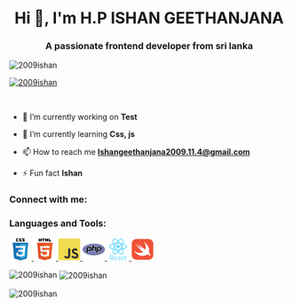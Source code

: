 <h1 align="center">Hi 👋, I'm H.P ISHAN GEETHANJANA</h1>
<h3 align="center">A passionate frontend developer from sri lanka</h3>

<p align="left"> <img src="https://komarev.com/ghpvc/?username=2009ishan&label=Profile%20views&color=0e75b6&style=flat" alt="2009ishan" /> </p>

<p align="left"> <a href="https://github.com/ryo-ma/github-profile-trophy"><img src="https://github-profile-trophy.vercel.app/?username=2009ishan" alt="2009ishan" /></a> </p>

<p align="left"> <a href="https://twitter.com/" target="blank"><img src="https://img.shields.io/twitter/follow/?logo=twitter&style=for-the-badge" alt="" /></a> </p>

- 🔭 I’m currently working on **Test**

- 🌱 I’m currently learning **Css, js**

- 📫 How to reach me **Ishangeethanjana2009.11.4@gmail.com**

- ⚡ Fun fact **Ishan**

<h3 align="left">Connect with me:</h3>
<p align="left">
</p>

<h3 align="left">Languages and Tools:</h3>
<p align="left"> <a href="https://www.w3schools.com/css/" target="_blank" rel="noreferrer"> <img src="https://raw.githubusercontent.com/devicons/devicon/master/icons/css3/css3-original-wordmark.svg" alt="css3" width="40" height="40"/> </a> <a href="https://www.w3.org/html/" target="_blank" rel="noreferrer"> <img src="https://raw.githubusercontent.com/devicons/devicon/master/icons/html5/html5-original-wordmark.svg" alt="html5" width="40" height="40"/> </a> <a href="https://developer.mozilla.org/en-US/docs/Web/JavaScript" target="_blank" rel="noreferrer"> <img src="https://raw.githubusercontent.com/devicons/devicon/master/icons/javascript/javascript-original.svg" alt="javascript" width="40" height="40"/> </a> <a href="https://www.php.net" target="_blank" rel="noreferrer"> <img src="https://raw.githubusercontent.com/devicons/devicon/master/icons/php/php-original.svg" alt="php" width="40" height="40"/> </a> <a href="https://reactjs.org/" target="_blank" rel="noreferrer"> <img src="https://raw.githubusercontent.com/devicons/devicon/master/icons/react/react-original-wordmark.svg" alt="react" width="40" height="40"/> </a> <a href="https://developer.apple.com/swift/" target="_blank" rel="noreferrer"> <img src="https://raw.githubusercontent.com/devicons/devicon/master/icons/swift/swift-original.svg" alt="swift" width="40" height="40"/> </a> </p>

<p><img align="left" src="https://github-readme-stats.vercel.app/api/top-langs?username=2009ishan&show_icons=true&locale=en&layout=compact" alt="2009ishan" /></p>

<p>&nbsp;<img align="center" src="https://github-readme-stats.vercel.app/api?username=2009ishan&show_icons=true&locale=en" alt="2009ishan" /></p>

<p><img align="center" src="https://github-readme-streak-stats.herokuapp.com/?user=2009ishan&" alt="2009ishan" /></p>
